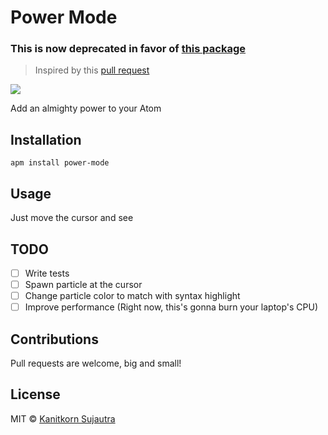 # Power Mode

### This is now deprecated in favor of [this package](https://atom.io/packages/activate-power-mode)


> Inspired by this [pull request](https://github.com/codeinthedark/editor/pull/1)

![](https://github.com/lukyth/power-mode/raw/master/screenshot.gif)

Add an almighty power to your Atom

## Installation
```
apm install power-mode
```

## Usage
Just move the cursor and see

## TODO
- [ ] Write tests
- [ ] Spawn particle at the cursor
- [ ] Change particle color to match with syntax highlight
- [ ] Improve performance (Right now, this's gonna burn your laptop's CPU)

## Contributions
Pull requests are welcome, big and small!

## License
MIT © [Kanitkorn Sujautra](https://kanitkorn.com)
